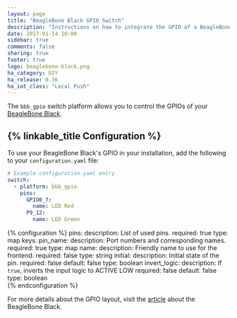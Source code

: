 ```yaml
---
layout: page
title: "BeagleBone Black GPIO Switch"
description: "Instructions on how to integrate the GPIO of a BeagleBone Black into Home Assistant as a switch."
date: 2017-01-14 10:00
sidebar: true
comments: false
sharing: true
footer: true
logo: beaglebone-black.png
ha_category: DIY
ha_release: 0.36
ha_iot_class: "Local Push"
---
```


The `bbb_gpio` switch platform allows you to control the GPIOs of your [BeagleBone Black](https://beagleboard.org/black).

## {% linkable_title Configuration %}

To use your BeagleBone Black's GPIO in your installation, add the following to your `configuration.yaml` file:

```yaml
# Example configuration.yaml entry
switch:
  - platform: bbb_gpio
    pins:
      GPIO0_7:
        name: LED Red
      P9_12:
        name: LED Green
```

{% configuration %}
pins:
  description: List of used pins.
  required: true
  type: map
  keys:
    pin_name:
      description: Port numbers and corresponding names.
      required: true
      type: map
    name:
      description: Friendly name to use for the frontend.
      required: false
      type: string
    initial:
      description: Initial state of the pin.
      required: false
      default: false
      type: boolean
    invert_logic:
      description: If `true`, inverts the input logic to ACTIVE LOW
      required: false
      default: false
      type: boolean   
{% endconfiguration %}

For more details about the GPIO layout, visit the [article](http://elinux.org/Beagleboard:BeagleBoneBlack) about the BeagleBone Black.
